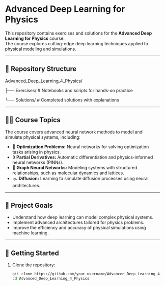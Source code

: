 # Advanced Deep Learning for Physics

This repository contains exercises and solutions for the **Advanced Deep Learning for Physics** course.  
The course explores cutting-edge deep learning techniques applied to physical modeling and simulations.

---

## 📂 Repository Structure

Advanced_Deep_Learning_4_Physics/

├── Exercises/ # Notebooks and scripts for hands-on practice

└── Solutions/ # Completed solutions with explanations

---

## 🧑‍🔬 Course Topics

The course covers advanced neural network methods to model and simulate physical systems, including:

- 🔧 **Optimization Problems:** Neural networks for solving optimization tasks arising in physics.
- ∂ **Partial Derivatives:** Automatic differentiation and physics-informed neural networks (PINNs).
- 🔗 **Graph Neural Networks:** Modeling systems with structured relationships, such as molecular dynamics and lattices.
- 🌫️ **Diffusion:** Learning to simulate diffusion processes using neural architectures.

---

## 🎯 Project Goals

- Understand how deep learning can model complex physical systems.
- Implement advanced architectures tailored for physics problems.
- Improve the efficiency and accuracy of physical simulations using machine learning.

---

## 🚀 Getting Started

1. Clone the repository:
   ```bash
   git clone https://github.com/your-username/Advanced_Deep_Learning_4_Physics.git
   cd Advanced_Deep_Learning_4_Physics

